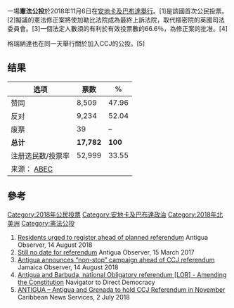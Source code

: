 一場**憲法公投**於2018年11月6日在[安地卡及巴布達舉行](https://zh.wikipedia.org/wiki/安地卡及巴布達 "wikilink")。\[1\]是該國首次公民投票。\[2\]擬議的憲法修正案將使加勒比法院成為最終上訴法院，取代樞密院的英國司法委員會。\[3\]一個法定人數須的有利於有效投票數的66.6％，為修正案的批准。\[4\]

格瑞納達也在同一天舉行關於加入CCJ的公投。\[5\]

## 结果

| 选项                                                             | 票数         | %       |
| -------------------------------------------------------------- | ---------- | ------- |
| 赞同                                                             | 8,509      | 47.96   |
| 反对                                                             | 9,234      | 52.04   |
| 废票                                                             | 39         | –       |
| **总计**                                                         | **17,782** | **100** |
| 注册选民数/投票率                                                      | 52,999     | 33.55   |
| 来源： [ABEC](http://www.abec.gov.ag/referendum_2018/results.php) |            |         |

## 參考

[Category:2018年公民投票](https://zh.wikipedia.org/wiki/Category:2018年公民投票 "wikilink")
[Category:安地卡及巴布達政治](https://zh.wikipedia.org/wiki/Category:安地卡及巴布達政治 "wikilink")
[Category:2018年北美洲](https://zh.wikipedia.org/wiki/Category:2018年北美洲 "wikilink")
[Category:憲法公投](https://zh.wikipedia.org/wiki/Category:憲法公投 "wikilink")

1.  [Residents urged to register ahead of planned
    referendum](https://antiguaobserver.com/residents-urged-to-register-ahead-of-planned-referendum/)
    Antigua Observer, 14 August 2018
2.  [Still no date for
    referendum](https://antiguaobserver.com/still-no-date-for-referendum/)
    Antigua Observer, 15 March 2017
3.  [Antigua announces “non-stop” campaign ahead of CCJ
    referendum](http://www.jamaicaobserver.com/latestnews/Antigua_announces_%26%238220;non-stop%26%238221;_campaign_ahead_of_CCJ_referendum)
    Jamaica Observer, 14 August 2018
4.  [Antigua and Barbuda, national Obligatory referendum \[LOR\] -
    Amending the
    Constitution](http://www.direct-democracy-navigator.org/legal_designs/antigua-and-barbuda-national-amending-the-constitution)
    Navigator to Direct Democracy
5.  [ANTIGUA – Antigua and Grenada to hold CCJ Referendum in
    November](https://caribbeannewsservice.com/now/antigua-antigua-and-grenada-to-hold-ccj-referendum-in-november/)
    Caribbean News Services, 2 July 2018